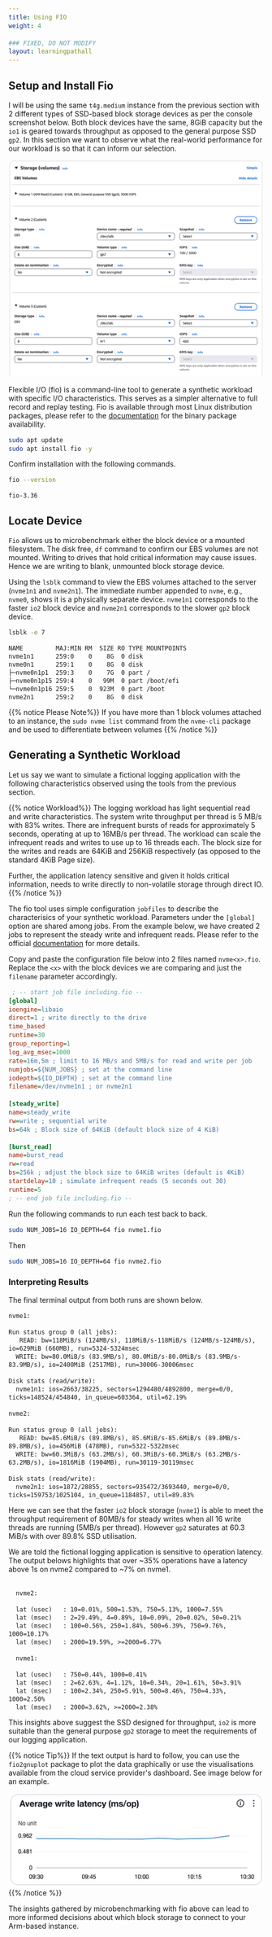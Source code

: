 ```yaml
---
title: Using FIO
weight: 4

### FIXED, DO NOT MODIFY
layout: learningpathall
---
```


## Setup and Install Fio

I will be using the same `t4g.medium` instance from the previous section with 2 different types of SSD-based block storage devices as per the console screenshot below. Both block devices have the same, 8GiB capacity but the `io1` is geared towards throughput as opposed to the general purpose SSD `gp2`. In this section we want to observe what the real-world performance for our workload is so that it can inform our selection.

![EBS](./EBS.png)

Flexible I/O (fio) is a command-line tool to generate a synthetic workload with specific I/O characteristics. This serves as a simpler alternative to full record and replay testing. Fio is available through most Linux distribution packages, please refer to the [documentation](https://github.com/axboe/fio) for the binary package availability.

```bash
sudo apt update
sudo apt install fio -y
```

Confirm installation with the following commands. 

```bash
fio --version
```

```output
fio-3.36
```

## Locate Device 

`Fio` allows us to microbenchmark either the block device or a mounted filesystem. The disk free, `df` command to confirm our EBS volumes are not mounted. Writing to drives that hold critical information may cause issues. Hence we are writing to blank, unmounted block storage device.

Using the `lsblk` command to view the EBS volumes attached to the server (`nvme1n1` and `nvme2n1`). The immediate number appended to `nvme`, e.g., `nvme0`, shows it is a physically separate device. `nvme1n1` corresponds to the faster `io2` block device and `nvme2n1` corresponds to the slower `gp2` block device. 

```bash
lsblk -e 7
```

```output
NAME         MAJ:MIN RM  SIZE RO TYPE MOUNTPOINTS
nvme1n1      259:0    0    8G  0 disk 
nvme0n1      259:1    0    8G  0 disk 
├─nvme0n1p1  259:3    0    7G  0 part /
├─nvme0n1p15 259:4    0   99M  0 part /boot/efi
└─nvme0n1p16 259:5    0  923M  0 part /boot
nvme2n1      259:2    0    8G  0 disk 
```

{{% notice Please Note%}}
If you have more than 1 block volumes attached to an instance, the `sudo nvme list` command from the `nvme-cli` package and be used to differentiate between volumes
{{% /notice %}}

## Generating a Synthetic Workload

Let us say we want to simulate a fictional logging application with the following characteristics observed using the tools from the previous section. 

{{% notice Workload%}}
The logging workload has light sequential read and write characteristics. The system write throughput per thread is 5 MB/s with 83% writes. There are infrequent bursts of reads for approximately 5 seconds, operating at up to 16MB/s per thread. The workload can scale the infrequent reads and writes to use up to 16 threads each. The block size for the writes and reads are 64KiB and 256KiB respectively (as opposed to the standard 4KiB Page size). 

Further, the application latency sensitive and given it holds critical information, needs to write directly to non-volatile storage through direct IO. 
{{% /notice %}}

The fio tool uses simple configuration `jobfiles` to describe the characterisics of your synthetic workload. Parameters under the `[global]` option are shared among jobs. From the example below, we have created 2 jobs to represent the steady write and infrequent reads. Please refer to the official [documentation](https://fio.readthedocs.io/en/latest/fio_doc.html#job-file-format) for more details. 

Copy and paste the configuration file below into 2 files named `nvme<x>.fio`. Replace the `<x>` with the block devices we are comparing and just the `filename` parameter accordingly. 

```ini
 ; -- start job file including.fio --
[global]
ioengine=libaio
direct=1 ; write directly to the drive
time_based
runtime=30
group_reporting=1
log_avg_msec=1000
rate=16m,5m ; limit to 16 MB/s and 5MB/s for read and write per job
numjobs=${NUM_JOBS} ; set at the command line
iodepth=${IO_DEPTH} ; set at the command line
filename=/dev/nvme1n1 ; or nvme2n1

[steady_write]
name=steady_write
rw=write ; sequential write
bs=64k ; Block size of 64KiB (default block size of 4 KiB)

[burst_read]
name=burst_read
rw=read
bs=256k ; adjust the block size to 64KiB writes (default is 4KiB)
startdelay=10 ; simulate infrequent reads (5 seconds out 30)
runtime=5
; -- end job file including.fio --
```

Run the following commands to run each test back to back.  

```bash
sudo NUM_JOBS=16 IO_DEPTH=64 fio nvme1.fio
```

Then

```bash
sudo NUM_JOBS=16 IO_DEPTH=64 fio nvme2.fio 
```

### Interpreting Results

The final terminal output from both runs are shown below. 

```output
nvme1:

Run status group 0 (all jobs):
   READ: bw=118MiB/s (124MB/s), 118MiB/s-118MiB/s (124MB/s-124MB/s), io=629MiB (660MB), run=5324-5324msec
  WRITE: bw=80.0MiB/s (83.9MB/s), 80.0MiB/s-80.0MiB/s (83.9MB/s-83.9MB/s), io=2400MiB (2517MB), run=30006-30006msec

Disk stats (read/write):
  nvme1n1: ios=2663/38225, sectors=1294480/4892800, merge=0/0, ticks=148524/454840, in_queue=603364, util=62.19%

nvme2:

Run status group 0 (all jobs):
   READ: bw=85.6MiB/s (89.8MB/s), 85.6MiB/s-85.6MiB/s (89.8MB/s-89.8MB/s), io=456MiB (478MB), run=5322-5322msec
  WRITE: bw=60.3MiB/s (63.2MB/s), 60.3MiB/s-60.3MiB/s (63.2MB/s-63.2MB/s), io=1816MiB (1904MB), run=30119-30119msec

Disk stats (read/write):
  nvme2n1: ios=1872/28855, sectors=935472/3693440, merge=0/0, ticks=159753/1025104, in_queue=1184857, util=89.83%
```

Here we can see that the faster `io2` block storage (`nvme1`) is able to meet the throughput requirement of 80MB/s for steady writes when all 16 write threads are running (5MB/s per thread). However `gp2` saturates at 60.3 MiB/s with over 89.8% SSD utilisation. 

We are told the fictional logging application is sensitive to operation latency. The output belows highlights that over ~35% operations have a latency above 1s on nvme2 compared to ~7% on nvme1. 


```output

  nvme2:

  lat (usec)   : 10=0.01%, 500=1.53%, 750=5.13%, 1000=7.55%
  lat (msec)   : 2=29.49%, 4=0.89%, 10=0.09%, 20=0.02%, 50=0.21%
  lat (msec)   : 100=0.56%, 250=1.84%, 500=6.39%, 750=9.76%, 1000=10.17%
  lat (msec)   : 2000=19.59%, >=2000=6.77%

  nvme1:

  lat (usec)   : 750=0.44%, 1000=0.41%
  lat (msec)   : 2=62.63%, 4=1.12%, 10=0.34%, 20=1.61%, 50=3.91%
  lat (msec)   : 100=2.34%, 250=5.91%, 500=8.46%, 750=4.33%, 1000=2.50%
  lat (msec)   : 2000=3.62%, >=2000=2.38%
```

This insights above suggest the SSD designed for throughput, `io2` is more suitable than the general purpose `gp2` storage to meet the requirements of our logging application.

{{% notice Tip%}}
If the text output is hard to follow, you can use the `fio2gnuplot` package to plot the data graphically or use the visualisations available from the cloud service provider's dashboard. See image below for an example. 

 ![plot](./visualisations.png)
{{% /notice %}}

The insights gathered by microbenchmarking with fio above can lead to more informed decisions about which block storage to connect to your Arm-based instance. 


